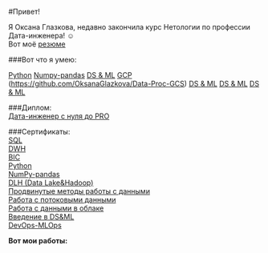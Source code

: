 #Привет!

Я Оксана Глазкова, недавно закончила курс Нетологии по профессии Дата-инженера! ☺  
Вот моё [резюме](https://docs.google.com/document/d/1C7_OKw-uluCkuv-zQltJ15DRAqSmm0Du2J0aE5vD48Y/edit)  

###Вот что я умею:  

[Python](https://github.com/OksanaGlazkova/Python)
[Numpy-pandas](https://github.com/OksanaGlazkova/Numpy-pandas)
[DS & ML](https://github.com/OksanaGlazkova/DS-ML)
[GCP](https://github.com/OksanaGlazkova/GCP) (https://github.com/OksanaGlazkova/Data-Proc-GCS)
[DS & ML](https://github.com/OksanaGlazkova/DS-ML)
[DS & ML](https://github.com/OksanaGlazkova/DS-ML)
[DS & ML](https://github.com/OksanaGlazkova/DS-ML)

###Диплом:  
[Дата-инженер с нуля до PRO](https://github.com/OksanaGlazkova/Data-engineer)  

###Сертификаты:  
[SQL](https://github.com/OksanaGlazkova/SQL_certificate)  
[DWH](https://github.com/OksanaGlazkova/Certification_DWH-Data-Warehouse-)  
[BIC](https://github.com/OksanaGlazkova/BIC_certificate)  
[Python](https://github.com/OksanaGlazkova/Python_certificate)  
[NumPy-pandas](https://github.com/OksanaGlazkova/certificate_NumPy-pandas)  
[DLH (Data Lake&Hadoop)](https://github.com/OksanaGlazkova/certificate_DLH-Data-Lake-Hadoop-)  
[Продвинутые методы работы с данными](https://github.com/OksanaGlazkova/certificate_Advanced-methods-of-working-with-data)  
[Работа с потоковыми данными](https://github.com/OksanaGlazkova/Certification_work-with-streaming-data)  
[Работа с данными в облаке](https://github.com/OksanaGlazkova/Certification_working-with-data-in-the-cloud)  
[Введение в DS&ML](https://github.com/OksanaGlazkova/Certification_DS-ML)  
[DevOps-MLOps](https://github.com/OksanaGlazkova/Certification_DevOps-MLOps)  

**Вот мои работы:**
